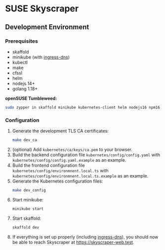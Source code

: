 # SUSE Skyscraper

## Development Environment

### Prerequisites

* skaffold
* minikube (with [ingress-dns](https://minikube.sigs.k8s.io/docs/handbook/addons/ingress-dns/))
* kubectl
* make
* cfssl
* helm
* nodejs 14+
* golang 1.18+

**openSUSE Tumbleweed:**

```bash
sudo zypper in skaffold minikube kubernetes-client helm nodejs16 npm16 go1.18 make cfssl
```

### Configuration

1. Generate the development TLS CA certificates:
    ```bash
    make dev_ca
    ```
2. (optional) Add `kubernetes/ca/keys/ca.pem` to your browser.
3. Build the backend configuration file `kubernetes/config/config.yaml` with `kubernetes/config/config.yaml.example` as an example.
4. Build the frontend configuration file `kubernetes/config/environmnent.local.ts` with `kubernetes/config/environmnent.local.ts.example` as an example.
5. Generate the Kubernetes configuration files:
    ```bash
    make dev_config
    ```
6. Start minikube:
    ```bash
    minikube start
    ```
7. Start skaffold:
    ```bash
    skaffold dev
    ```
8. If everything is set up properly (including [ingress-dns](https://minikube.sigs.k8s.io/docs/handbook/addons/ingress-dns/)), you should now be able to reach Skyscraper at https://skyscraper-web.test.
